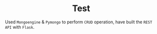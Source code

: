 <h1 align='center'>Test</h1>

Used `Mongoengine` & `Pymongo` to perform `CRUD` operation, have built the `REST API` with `Flask`.
